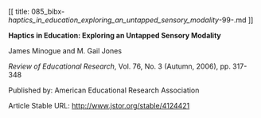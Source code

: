[[
title: 085_bibx-_haptics_in_education_exploring_an_untapped_sensory_modality_-99-.md
]]

**Haptics in Education: Exploring an Untapped Sensory Modality**

  

James Minogue and M. Gail Jones

_Review of Educational Research_, Vol. 76, No. 3 \(Autumn, 2006\), pp. 317-348

Published by: American Educational Research Association

Article Stable URL: <http://www.jstor.org/stable/4124421>
